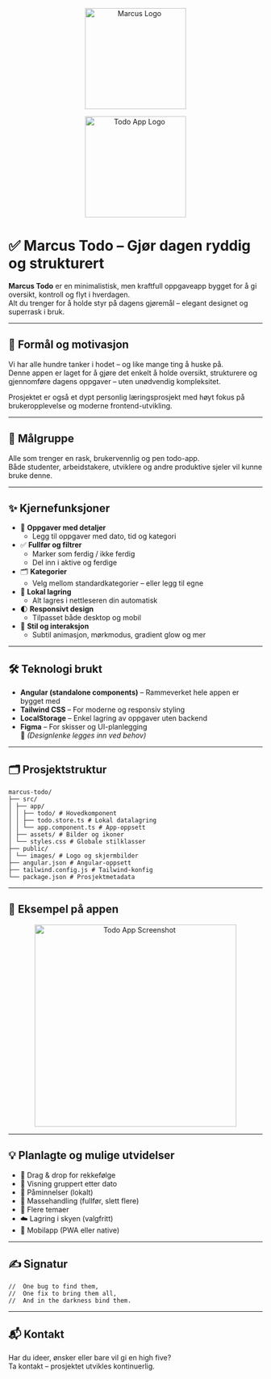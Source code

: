 <p align="center">
  <img src="public/images/logo.png" alt="Marcus Logo" width="200"/>
</p>

<p align="center">
  <img src="public/images/todo-logo.png" alt="Todo App Logo" width="200"/>
</p>

# ✅ Marcus Todo – Gjør dagen ryddig og strukturert

**Marcus Todo** er en minimalistisk, men kraftfull oppgaveapp bygget for å gi oversikt, kontroll og flyt i hverdagen.  
Alt du trenger for å holde styr på dagens gjøremål – elegant designet og superrask i bruk.

---

## 🧠 Formål og motivasjon

Vi har alle hundre tanker i hodet – og like mange ting å huske på.  
Denne appen er laget for å gjøre det enkelt å holde oversikt, strukturere og gjennomføre dagens oppgaver – uten unødvendig kompleksitet.

Prosjektet er også et dypt personlig læringsprosjekt med høyt fokus på brukeropplevelse og moderne frontend-utvikling.

---

## 👤 Målgruppe

Alle som trenger en rask, brukervennlig og pen todo-app.  
Både studenter, arbeidstakere, utviklere og andre produktive sjeler vil kunne bruke denne.

---

## ✨ Kjernefunksjoner

- 📝 **Oppgaver med detaljer**
  - Legg til oppgaver med dato, tid og kategori
- ✅ **Fullfør og filtrer**
  - Marker som ferdig / ikke ferdig
  - Del inn i aktive og ferdige
- 🗂️ **Kategorier**
  - Velg mellom standardkategorier – eller legg til egne
- 💾 **Lokal lagring**
  - Alt lagres i nettleseren din automatisk
- 🌓 **Responsivt design**
  - Tilpasset både desktop og mobil
- 💅 **Stil og interaksjon**
  - Subtil animasjon, mørkmodus, gradient glow og mer

---

## 🛠️ Teknologi brukt

- **Angular (standalone components)** – Rammeverket hele appen er bygget med
- **Tailwind CSS** – For moderne og responsiv styling
- **LocalStorage** – Enkel lagring av oppgaver uten backend
- **Figma** – For skisser og UI-planlegging  
  🔗 *(Designlenke legges inn ved behov)*

---

## 🗂️ Prosjektstruktur

```
marcus-todo/
├── src/
│ ├── app/
│ │ ├── todo/ # Hovedkomponent
│ │ ├── todo.store.ts # Lokal datalagring
│ │ └── app.component.ts # App-oppsett
│ ├── assets/ # Bilder og ikoner
│ └── styles.css # Globale stilklasser
├── public/
│ └── images/ # Logo og skjermbilder
├── angular.json # Angular-oppsett
├── tailwind.config.js # Tailwind-konfig
└── package.json # Prosjektmetadata
```


---

## 📸 Eksempel på appen

<p align="center">
  <img src="public/images/skjermbilde-todo.png" alt="Todo App Screenshot" width="400"/>
</p>

---

## 💡 Planlagte og mulige utvidelser

- 🧲 Drag & drop for rekkefølge
- 📆 Visning gruppert etter dato
- 🔔 Påminnelser (lokalt)
- 🧹 Massehandling (fullfør, slett flere)
- 🎨 Flere temaer
- ☁️ Lagring i skyen (valgfritt)
- 📱 Mobilapp (PWA eller native)

---

## ✍️ Signatur

```
//  One bug to find them,
//  One fix to bring them all,
//  And in the darkness bind them.
```

---

## 📬 Kontakt

Har du ideer, ønsker eller bare vil gi en high five?  
Ta kontakt – prosjektet utvikles kontinuerlig.
